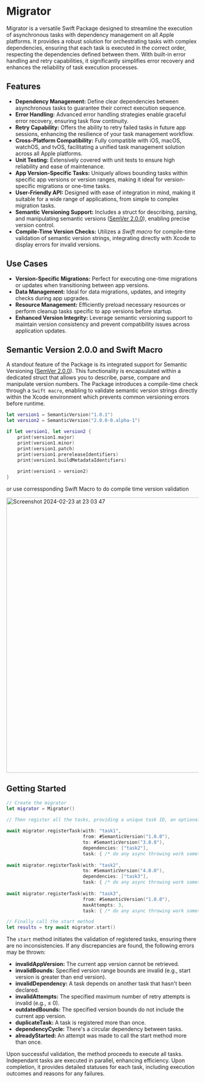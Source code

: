 # Migrator

Migrator is a versatile Swift Package designed to streamline the execution of asynchronous tasks with dependency management on all Apple platforms. It provides a robust solution for orchestrating tasks with complex dependencies, ensuring that each task is executed in the correct order, respecting the dependencies defined between them. With built-in error handling and retry capabilities, it significantly simplifies error recovery and enhances the reliability of task execution processes.

## Features
* **Dependency Management:** Define clear dependencies between asynchronous tasks to guarantee their correct execution sequence.
* **Error Handling:** Advanced error handling strategies enable graceful error recovery, ensuring task flow continuity.
* **Retry Capability:** Offers the ability to retry failed tasks in future app sessions, enhancing the resilience of your task management workflow.
* **Cross-Platform Compatibility:** Fully compatible with iOS, macOS, watchOS, and tvOS, facilitating a unified task management solution across all Apple platforms.
* **Unit Testing:** Extensively covered with unit tests to ensure high reliability and ease of maintenance.
* **App Version-Specific Tasks:** Uniquely allows bounding tasks within specific app versions or version ranges, making it ideal for version-specific migrations or one-time tasks.
* **User-Friendly API:** Designed with ease of integration in mind, making it suitable for a wide range of applications, from simple to complex migration tasks.
* **Semantic Versioning Support:** Includes a struct for describing, parsing, and manipulating semantic versions ([SemVer 2.0.0](https://semver.org/)), enabling precise version control.
* **Compile-Time Version Checks:** Utilizes a *Swift macro* for compile-time validation of semantic version strings, integrating directly with Xcode to display errors for invalid versions.

## Use Cases
* **Version-Specific Migrations:** Perfect for executing one-time migrations or updates when transitioning between app versions.
* **Data Management:** Ideal for data migrations, updates, and integrity checks during app upgrades.
* **Resource Management:** Efficiently preload necessary resources or perform cleanup tasks specific to app versions before startup.
* **Enhanced Version Integrity:** Leverage semantic versioning support to maintain version consistency and prevent compatibility issues across application updates.

## Semantic Version 2.0.0 and Swift Macro

A standout feature of the Package is its integrated support for Semantic Versioning ([SemVer 2.0.0](https://semver.org/)). This functionality is encapsulated within a dedicated struct that allows you to describe, parse, compare and manipulate version numbers. The Package introduces a compile-time check through a `Swift macro`, enabling to validate semantic version strings directly within the Xcode environment which prevents common versioning errors before runtime.

```swift
let version1 = SemanticVersion("1.0.1")
let version2 = SemanticVersion("2.0.0-0.alpha-1")

if let version1, let version2 {
    print(version1.major)
    print(version1.minor)
    print(version1.patch)
    print(version1.prereleaseIdentifiers)
    print(version1.buildMetadataIdentifiers)
            
    print(version1 > version2)
}
```

or use corressponding Swift Macro to do compile time version validation

<img width="719" alt="Screenshot 2024-02-23 at 23 03 47" src="https://github.com/narek-sv/Migrator/assets/23353201/b25dbc55-ab5b-406d-8077-999adf57f6dc">

## Getting Started

```swift
// Create the migrator
let migrator = Migrator()

// Then register all the tasks, providing a unique task ID, an optional app version range for execution, any dependencies on other tasks, and the number of retry attempts for the next app session in case of failure.
        
await migrator.registerTask(with: "task1",
                            from: #SemanticVersion("1.0.0"),
                            to: #SemanticVersion("3.0.0"),
                            dependencies: ["task2"],
                            task: { /* do any async throwing work something */ })
        
await migrator.registerTask(with: "task2",
                            to: #SemanticVersion("4.0.0"),
                            dependencies: ["task3"],
                            task: { /* do any async throwing work something */ })
        
await migrator.registerTask(with: "task3",
                            from: #SemanticVersion("1.0.0"),
                            maxAttempts: 3,
                            task: { /* do any async throwing work something */ })

// Finally call the start method
let results = try await migrator.start()
```

The `start` method initiates the validation of registered tasks, ensuring there are no inconsistencies. If any discrepancies are found, the following errors may be thrown:

* **invalidAppVersion:** The current app version cannot be retrieved.
* **invalidBounds:** Specified version range bounds are invalid (e.g., start version is greater than end version).
* **invalidDependency:** A task depends on another task that hasn't been declared.
* **invalidAttempts:** The specified maximum number of retry attempts is invalid (e.g., ≤ 0).
* **outdatedBounds:** The specified version bounds do not include the current app version.
* **duplicateTask:** A task is registered more than once.
* **dependencyCycle:** There's a circular dependency between tasks.
* **alreadyStarted:** An attempt was made to call the start method more than once.

Upon successful validation, the method proceeds to execute all tasks. Independant tasks are executed in parallel, enhancing efficiency. Upon completion, it provides detailed statuses for each task, including execution outcomes and reasons for any failures.




